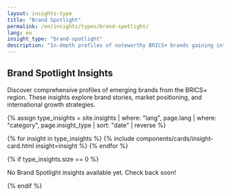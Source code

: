 ```yaml
---
layout: insights-type
title: "Brand Spotlight"
permalink: /en/insights/types/brand-spotlight/
lang: en
insight_type: "brand-spotlight"
description: "In-depth profiles of noteworthy BRICS+ brands gaining international momentum."
---
```


## Brand Spotlight Insights

Discover comprehensive profiles of emerging brands from the BRICS+ region. These insights explore brand stories, market positioning, and international growth strategies.

{% assign type_insights = site.insights | where: "lang", page.lang | where: "category", page.insight_type | sort: "date" | reverse %}

<div class="insights-grid">
  {% for insight in type_insights %}
    {% include components/cards/insight-card.html insight=insight %}
  {% endfor %}
</div>

{% if type_insights.size == 0 %}
  <p class="no-insights">No Brand Spotlight insights available yet. Check back soon!</p>
{% endif %}